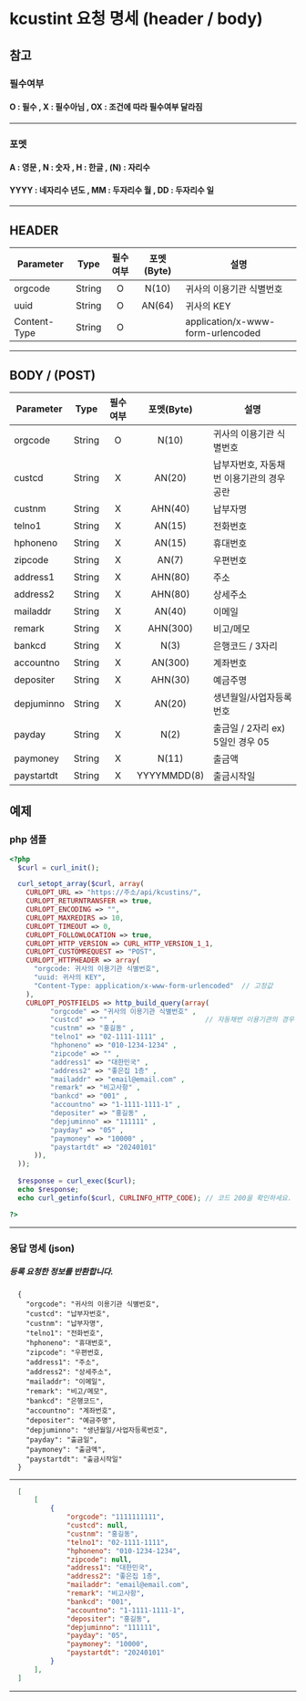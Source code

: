 # kcustint 요청 명세 (header / body)

  ## 참고
  ### 필수여부
  #### O : 필수 , X : 필수아님 , OX : 조건에 따라 필수여부 달라짐
----
  ### 포멧 
  #### A : 영문 ,   N : 숫자 ,   H : 한글 ,   (N) : 자리수
  #### YYYY : 네자리수 년도 ,   MM : 두자리수 월 ,   DD : 두자리수 일  
--- 



  ## HEADER

| Parameter     | Type   | 필수여부 | 포멧(Byte)                | 설명                     |
|---------------|--------|:--------:|:-------------------------:|--------------------------|
| orgcode       | String | O        | N(10)                     | 귀사의 이용기관 식별번호 |
| uuid          | String | O        | AN(64)                    | 귀사의 KEY               |
| Content-Type  | String | O        |                           |application/x-www-form-urlencoded |

----

 ## BODY / (POST)

| Parameter   | Type   | 필수여부 | 포멧(Byte) | 설명 |
|-------------|:------:|:--------:|:----------:|------|
| orgcode     | String |    O      |N(10)      | 귀사의 이용기관 식별번호     |
| custcd      | String |    X      |AN(20)     | 납부자번호, 자동채번 이용기관의 경우 공란     |
| custnm      | String |    X      |AHN(40)    | 납부자명      |
| telno1      | String |    X      |AN(15)     | 전화번호     |
| hphoneno    | String |    X      |AN(15)     | 휴대번호     |
| zipcode     | String |    X      |AN(7)      | 우편번호     |
| address1    | String |    X      |AHN(80)    | 주소     |
| address2    | String |    X      |AHN(80)    | 상세주소     |
| mailaddr    | String |    X      |AN(40)     | 이메일     |
| remark      | String |    X      |AHN(300)   | 비고/메모     |
| bankcd      | String |    X      |N(3)       | 은행코드 / 3자리       |
| accountno   | String |    X      |AN(300)    | 계좌번호     |
| depositer   | String |    X      |AHN(30)    | 예금주명     |
| depjuminno  | String |    X      |AN(20)     | 생년월일/사업자등록번호     |
| payday      | String |    X      |N(2)       | 출금일 / 2자리 ex) 5일인 경우 05     |
| paymoney    | String |    X      |N(11)      | 출금액     |
| paystartdt  | String |    X      |YYYYMMDD(8)|출금시작일    |


## 예제  

### php 샘플

  ```php
  <?php
    $curl = curl_init();

    curl_setopt_array($curl, array(
      CURLOPT_URL => "https://주소/api/kcustins/",
      CURLOPT_RETURNTRANSFER => true,
      CURLOPT_ENCODING => "",
      CURLOPT_MAXREDIRS => 10,
      CURLOPT_TIMEOUT => 0,
      CURLOPT_FOLLOWLOCATION => true,
      CURLOPT_HTTP_VERSION => CURL_HTTP_VERSION_1_1,
      CURLOPT_CUSTOMREQUEST => "POST",
      CURLOPT_HTTPHEADER => array(
        "orgcode: 귀사의 이용기관 식별번호",
        "uuid: 귀사의 KEY",
        "Content-Type: application/x-www-form-urlencoded"  // 고정값 
      ),
      CURLOPT_POSTFIELDS => http_build_query(array(
    		"orgcode" => "귀사의 이용기관 식별번호" , 
    		"custcd" => "" ,                      // 자동채번 이용기관의 경우 공란으로 두세요. 대부분 공란입니다.
    		"custnm" => "홍길동" ,
    		"telno1" => "02-1111-1111" ,
    		"hphoneno" => "010-1234-1234" ,
    		"zipcode" => "" ,
    		"address1" => "대한민국" ,
    		"address2" => "좋은집 1층" ,
    		"mailaddr" => "email@email.com" ,
    		"remark" => "비고사항" ,
    		"bankcd" => "001" ,
    		"accountno" => "1-1111-1111-1" ,
    		"depositer" => "홍길동" ,
    		"depjuminno" => "111111" ,
    		"payday" => "05" ,
    		"paymoney" => "10000" ,
    		"paystartdt" => "20240101"
        )),
    ));
    
    $response = curl_exec($curl);
    echo $response;
    echo curl_getinfo($curl, CURLINFO_HTTP_CODE); // 코드 200을 확인하세요. 

  ?>
  ```

---
  
### 응답 명세 (json)

##### 등록 요청한 정보를 반환합니다. 
      {
        "orgcode": "귀사의 이용기관 식별번호",
        "custcd": "납부자번호",  
        "custnm": "납부자명",
        "telno1": "전화번호",
        "hphoneno": "휴대번호",
        "zipcode": "우편번호,
        "address1": "주소",
        "address2": "상세주소",
        "mailaddr": "이메일",
        "remark": "비고/메모",
        "bankcd": "은행코드",
        "accountno": "계좌번호",
        "depositer": "예금주명",
        "depjuminno": "생년월일/사업자등록번호",
        "payday": "출금일",
        "paymoney": "출금액",
        "paystartdt": "출금시작일"
      }
---     

  ```json
    [
        [
            {
                "orgcode": "1111111111",
                "custcd": null,
                "custnm": "홍길동",
                "telno1": "02-1111-1111",
                "hphoneno": "010-1234-1234",
                "zipcode": null,
                "address1": "대한민국",
                "address2": "좋은집 1층",
                "mailaddr": "email@email.com",
                "remark": "비고사항",
                "bankcd": "001",
                "accountno": "1-1111-1111-1",
                "depositer": "홍길동",
                "depjuminno": "111111",
                "payday": "05",
                "paymoney": "10000",
                "paystartdt": "20240101"
            }
        ],
    ]
  ```
  
  ----
